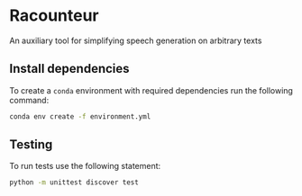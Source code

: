 # Racounteur

An auxiliary tool for simplifying speech generation on arbitrary texts

## Install dependencies

To create a `conda` environment with required dependencies run the following command:

```sh
conda env create -f environment.yml
```

## Testing

To run tests use the following statement:

```sh
python -m unittest discover test
```
